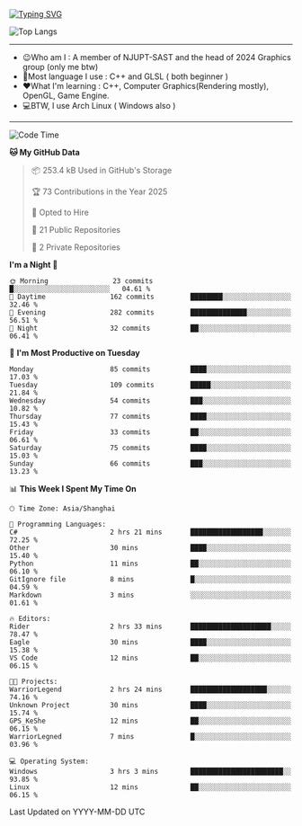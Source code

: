 <a href="https://git.io/typing-svg">
  <img src="https://readme-typing-svg.demolab.com?font=Fira+Code&pause=1000&random=false&width=435&separator=%3D&lines=std%3A%3Aprintln(%22Hello,+world!%22);" alt="Typing SVG" />
</a>

![Top Langs](https://github-readme-stats.vercel.app/api/top-langs/?username=FOTH0626&theme=transparent)

---

- 😉Who am I : A member of NJUPT-SAST and the head of 2024 Graphics group (only me btw)
- 📖Most language I use : C++ and GLSL ( both beginner )
- ❤What I'm learning : C++, Computer Graphics(Rendering mostly), OpenGL, Game Engine.
- 💻BTW, I use Arch Linux ( Windows also )
---
<!--START_SECTION:waka-->
![Code Time](http://img.shields.io/badge/Code%20Time-185%20hrs%2043%20mins-blue)

**🐱 My GitHub Data** 

> 📦 253.4 kB Used in GitHub's Storage 
 > 
> 🏆 73 Contributions in the Year 2025
 > 
> 💼 Opted to Hire
 > 
> 📜 21 Public Repositories 
 > 
> 🔑 2 Private Repositories 
 > 
**I'm a Night 🦉** 

```text
🌞 Morning                23 commits          █░░░░░░░░░░░░░░░░░░░░░░░░   04.61 % 
🌆 Daytime                162 commits         ████████░░░░░░░░░░░░░░░░░   32.46 % 
🌃 Evening                282 commits         ██████████████░░░░░░░░░░░   56.51 % 
🌙 Night                  32 commits          ██░░░░░░░░░░░░░░░░░░░░░░░   06.41 % 
```
📅 **I'm Most Productive on Tuesday** 

```text
Monday                   85 commits          ████░░░░░░░░░░░░░░░░░░░░░   17.03 % 
Tuesday                  109 commits         █████░░░░░░░░░░░░░░░░░░░░   21.84 % 
Wednesday                54 commits          ███░░░░░░░░░░░░░░░░░░░░░░   10.82 % 
Thursday                 77 commits          ████░░░░░░░░░░░░░░░░░░░░░   15.43 % 
Friday                   33 commits          ██░░░░░░░░░░░░░░░░░░░░░░░   06.61 % 
Saturday                 75 commits          ████░░░░░░░░░░░░░░░░░░░░░   15.03 % 
Sunday                   66 commits          ███░░░░░░░░░░░░░░░░░░░░░░   13.23 % 
```


📊 **This Week I Spent My Time On** 

```text
🕑︎ Time Zone: Asia/Shanghai

💬 Programming Languages: 
C#                       2 hrs 21 mins       ██████████████████░░░░░░░   72.25 % 
Other                    30 mins             ████░░░░░░░░░░░░░░░░░░░░░   15.40 % 
Python                   11 mins             ██░░░░░░░░░░░░░░░░░░░░░░░   06.10 % 
GitIgnore file           8 mins              █░░░░░░░░░░░░░░░░░░░░░░░░   04.59 % 
Markdown                 3 mins              ░░░░░░░░░░░░░░░░░░░░░░░░░   01.61 % 

🔥 Editors: 
Rider                    2 hrs 33 mins       ████████████████████░░░░░   78.47 % 
Eagle                    30 mins             ████░░░░░░░░░░░░░░░░░░░░░   15.38 % 
VS Code                  12 mins             ██░░░░░░░░░░░░░░░░░░░░░░░   06.15 % 

🐱‍💻 Projects: 
WarriorLegend            2 hrs 24 mins       ███████████████████░░░░░░   74.16 % 
Unknown Project          30 mins             ████░░░░░░░░░░░░░░░░░░░░░   15.74 % 
GPS_KeShe                12 mins             ██░░░░░░░░░░░░░░░░░░░░░░░   06.15 % 
WarriorLegned            7 mins              █░░░░░░░░░░░░░░░░░░░░░░░░   03.96 % 

💻 Operating System: 
Windows                  3 hrs 3 mins        ███████████████████████░░   93.85 % 
Linux                    12 mins             ██░░░░░░░░░░░░░░░░░░░░░░░   06.15 % 
```


 Last Updated on YYYY-MM-DD UTC
<!--END_SECTION:waka-->
